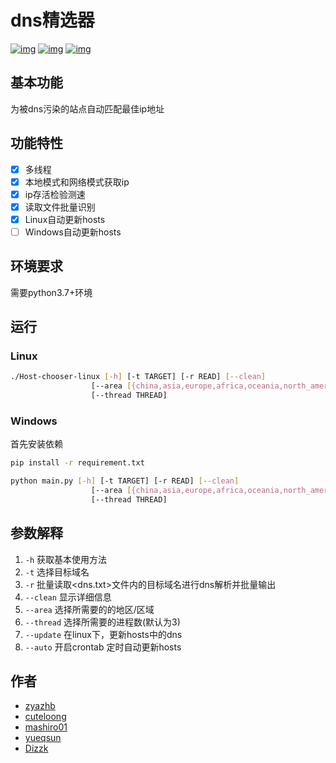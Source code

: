 # dns精选器
[![img](https://badgen.net/badge/license/MIT/blue)](https://github.com/zyazhb/Hosts-chooser/blob/master/LICENSE)
[![img](https://badgen.net/github/last-commit/zyazhb/Hosts-chooser)](https://github.com/zyazhb/Hosts-chooser/commits/master)
[![img](https://badgen.net/github/contributors/zyazhb/Hosts-chooser)](https://github.com/zyazhb/Hosts-chooser/graphs/contributors)
## 基本功能

为被dns污染的站点自动匹配最佳ip地址

## 功能特性
- [x]  多线程 
- [x]  本地模式和网络模式获取ip
- [x]  ip存活检验测速
- [x]  读取文件批量识别
- [x]  Linux自动更新hosts
- [ ]  Windows自动更新hosts

## 环境要求

需要python3.7+环境

## 运行

### Linux

```bash
./Host-chooser-linux [-h] [-t TARGET] [-r READ] [--clean]
                  [--area [{china,asia,europe,africa,oceania,north_america,south_america}]]
                  [--thread THREAD]
```

### Windows

首先安装依赖

```bash
pip install -r requirement.txt
```

```bash
python main.py [-h] [-t TARGET] [-r READ] [--clean]
                  [--area [{china,asia,europe,africa,oceania,north_america,south_america}]]
                  [--thread THREAD]
```

## 参数解释
1. `-h` 获取基本使用方法
2. `-t` 选择目标域名
3. `-r` 批量读取<dns.txt>文件内的目标域名进行dns解析并批量输出
4. `--clean` 显示详细信息
5. `--area` 选择所需要的的地区/区域
6. `--thread` 选择所需要的进程数(默认为3)
7. `--update` 在linux下，更新hosts中的dns
8. `--auto` 开启crontab 定时自动更新hosts


## 作者
- [zyazhb](https://github.com/zyazhb)
- [cuteloong](https://github.com/CuteLoong)
- [mashiro01](https://github.com/mashiro01)
- [yueqsun](https://github.com/yueqsun)
- [Dizzk](https://github.com/Dizzk)
